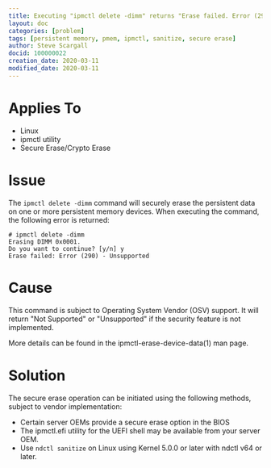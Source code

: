 ```yaml
---
title: Executing "ipmctl delete -dimm" returns "Erase failed. Error (290) - Unsupported"
layout: doc
categories: [problem]
tags: [persistent memory, pmem, ipmctl, sanitize, secure erase]
author: Steve Scargall
docid: 100000022
creation_date: 2020-03-11
modified_date: 2020-03-11
---
```


# Applies To

- Linux
- ipmctl utility
- Secure Erase/Crypto Erase

# Issue

The `ipmctl delete -dimm` command will securely erase the persistent data on one or more persistent memory devices. When executing the command, the following error is returned:

```
# ipmctl delete -dimm
Erasing DIMM 0x0001.
Do you want to continue? [y/n] y
Erase failed: Error (290) - Unsupported
```

# Cause

This command is subject to Operating System Vendor (OSV) support. It will return "Not Supported" or "Unsupported" if the security feature is not implemented. 

More details can be found in the ipmctl-erase-device-data(1) man page.

# Solution

The secure erase operation can be initiated using the following methods, subject to vendor implementation:

- Certain server OEMs provide a secure erase option in the BIOS
- The ipmctl.efi utility for the UEFI shell may be available from your server OEM. 
- Use `ndctl sanitize` on Linux using Kernel 5.0.0 or later with ndctl v64 or later.
